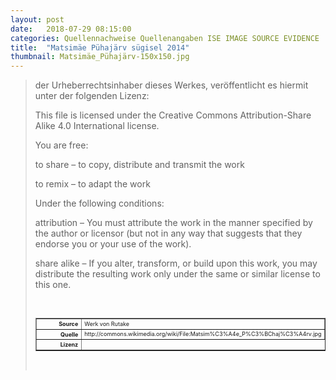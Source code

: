 ```yaml
---
layout: post
date:   2018-07-29 08:15:00
categories: Quellennachweise Quellenangaben ISE IMAGE SOURCE EVIDENCE
title:  "Matsimäe Pühajärv sügisel 2014"
thumbnail: Matsimäe_Pühajärv-150x150.jpg
---
```


<div class="entry-content">
<blockquote>

<table style="font-size: xx-small" border="1" cellpadding="2">
<tbody>
<tr>
<th style="text-align: right" width="81"><strong>Source</strong></th>
<td>Werk von Rutake</td>
</tr>
<tr>
<th style="text-align: right" width="81"><strong>Quelle</strong></th>
<td>http://commons.wikimedia.org/wiki/File:Matsim%C3%A4e_P%C3%BChaj%C3%A4rv.jpg</td>
</tr>
<tr>
<th style="text-align: right" width="81"><strong>Lizenz</strong></th>
der Urheberrechtsinhaber dieses Werkes, veröffentlicht es hiermit unter der folgenden Lizenz:

This file is licensed under the Creative Commons Attribution-Share Alike 4.0 International license.

You are free:

to share – to copy, distribute and transmit the work

to remix – to adapt the work

Under the following conditions:

attribution – You must attribute the work in the manner specified by the author or licensor (but not in any way that suggests that they endorse you or your use of the work).

share alike – If you alter, transform, or build upon this work, you may distribute the resulting work only under the same or similar license to this one.

 

</td>
</tr>
</tbody>
</table>
<p>&nbsp;</p>

</blockquote>
</div><!-- .entry-content -->
